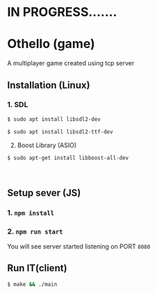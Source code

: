 # IN PROGRESS.......

# Othello (game) 

A multiplayer game created using tcp server

## Installation (Linux)

### 1. SDL 
```bash
$ sudo apt install libsdl2-dev
```
```bash
$ sudo apt install libsdl2-ttf-dev
```

2. Boost Library (ASIO)

```bash
$ sudo apt-get install libboost-all-dev
```
<br>

## Setup sever (JS)

### 1. `npm install`
### 2. `npm run start`

You will see server started listening on PORT `8080`


## Run IT(client)
```bash
$ make && ./main
```

